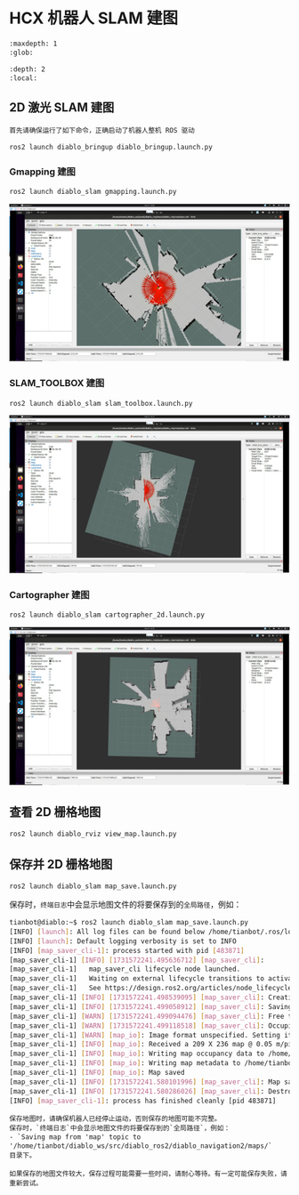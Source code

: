 # HCX 机器人 SLAM 建图

```{toctree}
:maxdepth: 1
:glob:
```

```{contents} Contents
:depth: 2
:local:
```

## 2D 激光 SLAM 建图

```{note}
首先请确保运行了如下命令，正确启动了机器人整机 ROS 驱动
```

```bash
ros2 launch diablo_bringup diablo_bringup.launch.py
```

### Gmapping 建图


```bash
ros2 launch diablo_slam gmapping.launch.py 
```

![](../../_static/gmapping.png)

### SLAM_TOOLBOX 建图

```bash
ros2 launch diablo_slam slam_toolbox.launch.py
```

![](../../_static/slam_toolbox.png)
### Cartographer 建图

```bash
ros2 launch diablo_slam cartographer_2d.launch.py
```

![](../../_static/cartographer_2d.png)

## 查看 2D 栅格地图

```bash
ros2 launch diablo_rviz view_map.launch.py
```

## 保存并 2D 栅格地图

```bash
ros2 launch diablo_slam map_save.launch.py 
```

保存时，`终端日志`中会显示地图文件的将要保存到的`全局路径`，例如：
```bash
tianbot@diablo:~$ ros2 launch diablo_slam map_save.launch.py 
[INFO] [launch]: All log files can be found below /home/tianbot/.ros/log/2024-11-14-16-17-21-378905-tianbot-483835
[INFO] [launch]: Default logging verbosity is set to INFO
[INFO] [map_saver_cli-1]: process started with pid [483871]
[map_saver_cli-1] [INFO] [1731572241.495636712] [map_saver_cli]: 
[map_saver_cli-1] 	map_saver_cli lifecycle node launched. 
[map_saver_cli-1] 	Waiting on external lifecycle transitions to activate
[map_saver_cli-1] 	See https://design.ros2.org/articles/node_lifecycle.html for more information.
[map_saver_cli-1] [INFO] [1731572241.498539095] [map_saver_cli]: Creating
[map_saver_cli-1] [INFO] [1731572241.499058912] [map_saver_cli]: Saving map from 'map' topic to '/home/tianbot/diablo_ws/src/diablo_ros2/diablo_navigation2/maps/map_2024-11-14-161721' file
[map_saver_cli-1] [WARN] [1731572241.499094476] [map_saver_cli]: Free threshold unspecified. Setting it to default value: 0.250000
[map_saver_cli-1] [WARN] [1731572241.499118518] [map_saver_cli]: Occupied threshold unspecified. Setting it to default value: 0.650000
[map_saver_cli-1] [WARN] [map_io]: Image format unspecified. Setting it to: pgm
[map_saver_cli-1] [INFO] [map_io]: Received a 209 X 236 map @ 0.05 m/pix
[map_saver_cli-1] [INFO] [map_io]: Writing map occupancy data to /home/tianbot/diablo_ws/src/diablo_ros2/diablo_navigation2/maps/map_2024-11-14-161721.pgm
[map_saver_cli-1] [INFO] [map_io]: Writing map metadata to /home/tianbot/diablo_ws/src/diablo_ros2/diablo_navigation2/maps/map_2024-11-14-161721.yaml
[map_saver_cli-1] [INFO] [map_io]: Map saved
[map_saver_cli-1] [INFO] [1731572241.580101996] [map_saver_cli]: Map saved successfully
[map_saver_cli-1] [INFO] [1731572241.580286026] [map_saver_cli]: Destroying
[INFO] [map_saver_cli-1]: process has finished cleanly [pid 483871]
```

```{note}
保存地图时，请确保机器人已经停止运动，否则保存的地图可能不完整。
保存时，`终端日志`中会显示地图文件的将要保存到的`全局路径`，例如：
- `Saving map from 'map' topic to '/home/tianbot/diablo_ws/src/diablo_ros2/diablo_navigation2/maps/` 
目录下。

如果保存的地图文件较大，保存过程可能需要一些时间，请耐心等待。有一定可能保存失败，请重新尝试。
```